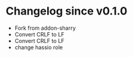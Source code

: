 # Changelog since v0.1.0
- Fork from addon-sharry 
- Convert CRLF to LF 
- Convert CRLF to LF 
- change hassio role 
